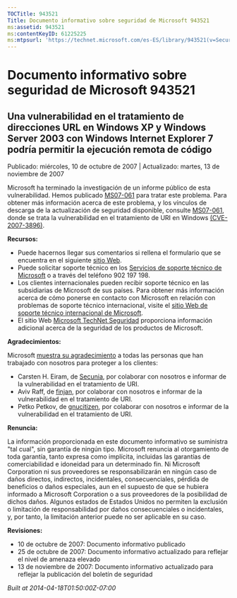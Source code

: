 ```yaml
---
TOCTitle: 943521
Title: Documento informativo sobre seguridad de Microsoft 943521
ms:assetid: 943521
ms:contentKeyID: 61225225
ms:mtpsurl: 'https://technet.microsoft.com/es-ES/library/943521(v=Security.10)'
---
```



Documento informativo sobre seguridad de Microsoft 943521
=========================================================

Una vulnerabilidad en el tratamiento de direcciones URL en Windows XP y Windows Server 2003 con Windows Internet Explorer 7 podría permitir la ejecución remota de código
-------------------------------------------------------------------------------------------------------------------------------------------------------------------------

Publicado: miércoles, 10 de octubre de 2007 | Actualizado: martes, 13 de noviembre de 2007

Microsoft ha terminado la investigación de un informe público de esta vulnerabilidad. Hemos publicado [MS07-061](http://technet.microsoft.com/security/bulletin/ms07-061) para tratar este problema. Para obtener más información acerca de este problema, y los vínculos de descarga de la actualización de seguridad disponible, consulte [MS07-061](http://technet.microsoft.com/security/bulletin/ms07-061), donde se trata la vulnerabilidad en el tratamiento de URI en Windows [(CVE-2007-3896)](http://www.cve.mitre.org/cgi-bin/cvename.cgi?name=cve-2007-3896).

**Recursos:**

-   Puede hacernos llegar sus comentarios si rellena el formulario que se encuentra en el siguiente [sitio Web](https://support.microsoft.com/common/survey.aspx?scid=sw;en;1257&amp;showpage=1&amp;ws=technet&amp;sd=tech).
-   Puede solicitar soporte técnico en los [Servicios de soporte técnico de Microsoft](http://support.microsoft.com/default.aspx?scid=fh;es-es;incidentsubmit) o a través del teléfono 902 197 198.
-   Los clientes internacionales pueden recibir soporte técnico en las subsidiarias de Microsoft de sus países. Para obtener más información acerca de cómo ponerse en contacto con Microsoft en relación con problemas de soporte técnico internacional, visite el [sitio Web de soporte técnico internacional de Microsoft](http://go.microsoft.com/fwlink/?linkid=21155).
-   El sitio Web [Microsoft TechNet Seguridad](http://www.microsoft.com/spain/technet/seguridad/default.mspx) proporciona información adicional acerca de la seguridad de los productos de Microsoft.

**Agradecimientos:**

Microsoft [muestra su agradecimiento](http://go.microsoft.com/fwlink/?linkid=21127) a todas las personas que han trabajado con nosotros para proteger a los clientes:

-   Carsten H. Eiram, de [Secunia](http://secunia.com/), por colaborar con nosotros e informar de la vulnerabilidad en el tratamiento de URI.
-   Aviv Raff, de [finjan](http://www.finjan.com/), por colaborar con nosotros e informar de la vulnerabilidad en el tratamiento de URI.
-   Petko Petkov, de [gnucitizen](http://www.gnucitizen.org/), por colaborar con nosotros e informar de la vulnerabilidad en el tratamiento de URI.

**Renuncia:**

La información proporcionada en este documento informativo se suministra "tal cual", sin garantía de ningún tipo. Microsoft renuncia al otorgamiento de toda garantía, tanto expresa como implícita, incluidas las garantías de comerciabilidad e idoneidad para un determinado fin. Ni Microsoft Corporation ni sus proveedores se responsabilizarán en ningún caso de daños directos, indirectos, incidentales, consecuenciales, pérdida de beneficios o daños especiales, aun en el supuesto de que se hubiera informado a Microsoft Corporation o a sus proveedores de la posibilidad de dichos daños. Algunos estados de Estados Unidos no permiten la exclusión o limitación de responsabilidad por daños consecuenciales o incidentales, y, por tanto, la limitación anterior puede no ser aplicable en su caso.

**Revisiones:**

-   10 de octubre de 2007: Documento informativo publicado
-   25 de octubre de 2007: Documento informativo actualizado para reflejar el nivel de amenaza elevado
-   13 de noviembre de 2007: Documento informativo actualizado para reflejar la publicación del boletín de seguridad

*Built at 2014-04-18T01:50:00Z-07:00*
